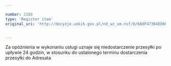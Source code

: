 ```yaml
---

number: 2188
type: 'Register item'
original_uri: 'http://decyzje.uokik.gov.pl/nd_wz_um.nsf/0/6A9F47304ED664B6C125783F003F2F39?OpenDocument'


---
```


Za opóźnienia w wykonaniu usługi uznaje się niedostarczenie przesyłki po upływie 24 godzin, w stosunku do ustalonego terminu dostarczenia przesyłki do Adresata
